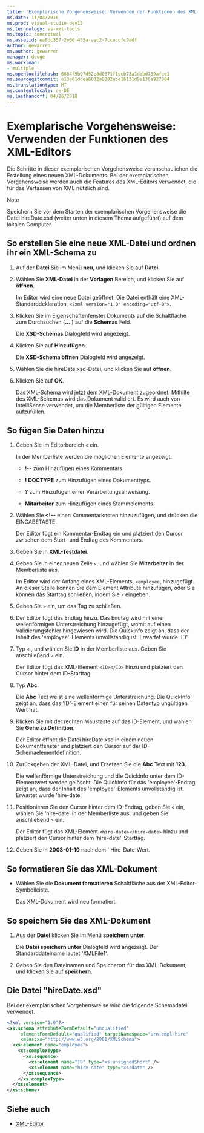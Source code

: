 ```yaml
---
title: 'Exemplarische Vorgehensweise: Verwenden der Funktionen des XML-Editors'
ms.date: 11/04/2016
ms.prod: visual-studio-dev15
ms.technology: vs-xml-tools
ms.topic: conceptual
ms.assetid: ea8dc357-2e66-455a-aec2-7ccaccfc9adf
author: gewarren
ms.author: gewarren
manager: douge
ms.workload:
- multiple
ms.openlocfilehash: 6884f5b97d52e8d0671f1ccb73a1dabd739afee1
ms.sourcegitcommit: e13e61ddea6032a8282abe16131d9e136a927984
ms.translationtype: MT
ms.contentlocale: de-DE
ms.lasthandoff: 04/26/2018
---
```

# <a name="walkthrough-using-xml-editor-features"></a>Exemplarische Vorgehensweise: Verwenden der Funktionen des XML-Editors

Die Schritte in dieser exemplarischen Vorgehensweise veranschaulichen die Erstellung eines neuen XML-Dokuments. Bei der exemplarischen Vorgehensweise werden auch die Features des XML-Editors verwendet, die für das Verfassen von XML nützlich sind.

> [!NOTE]
> Speichern Sie vor dem Starten der exemplarischen Vorgehensweise die Datei hireDate.xsd (weiter unten in diesem Thema aufgeführt) auf dem lokalen Computer.

## <a name="to-create-a-new-xml-file-and-associate-it-with-an-xml-schema"></a>So erstellen Sie eine neue XML-Datei und ordnen ihr ein XML-Schema zu

1.  Auf der **Datei** Sie im Menü **neu**, und klicken Sie auf **Datei**.

2.  Wählen Sie **XML-Datei** in der **Vorlagen** Bereich, und klicken Sie auf **öffnen**.

     Im Editor wird eine neue Datei geöffnet. Die Datei enthält eine XML-Standarddeklaration, `<?xml version="1.0" encoding="utf-8">`.

3.  Klicken Sie im Eigenschaftenfenster Dokuments auf die Schaltfläche zum Durchsuchen (**...** ) auf die **Schemas** Feld.

     Die **XSD-Schemas** Dialogfeld wird angezeigt.

4.  Klicken Sie auf **Hinzufügen**.

     Die **XSD-Schema öffnen** Dialogfeld wird angezeigt.

5.  Wählen Sie die hireDate.xsd-Datei, und klicken Sie auf **öffnen**.

6.  Klicken Sie auf **OK**.

     Das XML-Schema wird jetzt dem XML-Dokument zugeordnet. Mithilfe des XML-Schemas wird das Dokument validiert. Es wird auch von IntelliSense verwendet, um die Memberliste der gültigen Elemente aufzufüllen.

## <a name="to-add-data"></a>So fügen Sie Daten hinzu

1.  Geben Sie im Editorbereich `<` ein.

     In der Memberliste werden die möglichen Elemente angezeigt:

    -   **!--** zum Hinzufügen eines Kommentars.

    -   **! DOCTYPE** zum Hinzufügen eines Dokumenttyps.

    -   **?** zum Hinzufügen einer Verarbeitungsanweisung.

    -   **Mitarbeiter** zum Hinzufügen eines Stammelements.

2.  Wählen Sie **<!--** einen Kommentarknoten hinzuzufügen, und drücken die EINGABETASTE.

     Der Editor fügt ein Kommentar-Endtag ein und platziert den Cursor zwischen dem Start- und Endtag des Kommentars.

3.  Geben Sie in **XML-Testdatei**.

4.  Geben Sie in einer neuen Zeile `<`, und wählen Sie **Mitarbeiter** in der Memberliste aus.

     Im Editor wird der Anfang eines XML-Elements, `<employee`, hinzugefügt. An dieser Stelle können Sie dem Element Attribute hinzufügen, oder Sie können das Starttag schließen, indem Sie `>` eingeben.

5.  Geben Sie `>` ein, um das Tag zu schließen.

6.  Der Editor fügt das Endtag hinzu. Das Endtag wird mit einer wellenförmigen Unterstreichung hinzugefügt, womit auf einen Validierungsfehler hingewiesen wird. Die QuickInfo zeigt an, dass der Inhalt des 'employee'-Elements unvollständig ist. Erwartet wurde 'ID'.

7.  Typ `<` , und wählen Sie **ID** in der Memberliste aus. Geben Sie anschließend `>` ein.

     Der Editor fügt das XML-Element `<ID></ID>` hinzu und platziert den Cursor hinter dem ID-Starttag.

8.  Typ **Abc**.

     Die **Abc** Text weist eine wellenförmige Unterstreichung. Die QuickInfo zeigt an, dass das 'ID'-Element einen für seinen Datentyp ungültigen Wert hat.

9. Klicken Sie mit der rechten Maustaste auf das ID-Element, und wählen Sie **Gehe zu Definition**.

     Der Editor öffnet die Datei hireDate.xsd in einem neuen Dokumentfenster und platziert den Cursor auf der ID-Schemaelementdefinition.

10. Zurückgeben der XML-Datei, und Ersetzen Sie die **Abc** Text mit **123**.

     Die wellenförmige Unterstreichung und die Quickinfo unter dem ID-Elementwert werden gelöscht. Die QuickInfo für das 'employee'-Endtag zeigt an, dass der Inhalt des 'employee'-Elements unvollständig ist. Erwartet wurde 'hire-date'.

11. Positionieren Sie den Cursor hinter dem ID-Endtag, geben Sie `<` ein, wählen Sie 'hire-date' in der Memberliste aus, und geben Sie anschließend `>` ein.

     Der Editor fügt das XML-Element `<hire-date></hire-date>` hinzu und platziert den Cursor hinter dem 'hire-date'-Starttag.

12. Geben Sie in **2003-01-10** nach dem ' Hire-Date-Wert.

## <a name="to-format-the-xml-document"></a>So formatieren Sie das XML-Dokument

- Wählen Sie die **Dokument formatieren** Schaltfläche aus der XML-Editor-Symbolleiste.

    Das XML-Dokument wird neu formatiert.

## <a name="to-save-the-xml-document"></a>So speichern Sie das XML-Dokument

1.  Aus der **Datei** klicken Sie im Menü **speichern unter**.

     Die **Datei speichern unter** Dialogfeld wird angezeigt. Der Standarddateiname lautet 'XMLFile1'.

2.  Geben Sie den Dateinamen und Speicherort für das XML-Dokument, und klicken Sie auf **speichern**.

## <a name="hiredatexsd-file"></a>Die Datei "hireDate.xsd"
 Bei der exemplarischen Vorgehensweise wird die folgende Schemadatei verwendet.

```xml
<?xml version="1.0"?>
<xs:schema attributeFormDefault="unqualified"
     elementFormDefault="qualified" targetNamespace="urn:empl-hire"
     xmlns:xs="http://www.w3.org/2001/XMLSchema">
  <xs:element name="employee">
    <xs:complexType>
      <xs:sequence>
        <xs:element name="ID" type="xs:unsignedShort" />
        <xs:element name="hire-date" type="xs:date" />
      </xs:sequence>
    </xs:complexType>
  </xs:element>
</xs:schema>
```

## <a name="see-also"></a>Siehe auch

- [XML-Editor](../xml-tools/xml-editor.md)
